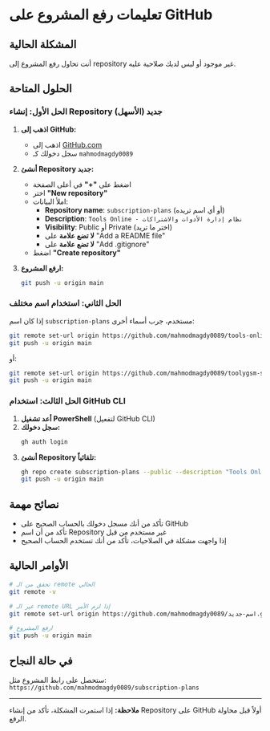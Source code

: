 # تعليمات رفع المشروع على GitHub

## المشكلة الحالية
أنت تحاول رفع المشروع إلى repository غير موجود أو ليس لديك صلاحية عليه.

## الحلول المتاحة

### الحل الأول: إنشاء Repository جديد (الأسهل)

1. **اذهب إلى GitHub:**
   - اذهب إلى [GitHub.com](https://github.com)
   - سجل دخولك كـ `mahmodmagdy0089`

2. **أنشئ Repository جديد:**
   - اضغط على **"+"** في أعلى الصفحة
   - اختر **"New repository"**
   - املأ البيانات:
     - **Repository name**: `subscription-plans` (أو أي اسم تريده)
     - **Description**: `Tools Online - نظام إدارة الأدوات والاشتراكات`
     - **Visibility**: Public أو Private (اختر ما تريد)
     - **لا تضع علامة** على "Add a README file"
     - **لا تضع علامة** على "Add .gitignore"
   - اضغط **"Create repository"**

3. **ارفع المشروع:**
   ```bash
   git push -u origin main
   ```

### الحل الثاني: استخدام اسم مختلف

إذا كان اسم `subscription-plans` مستخدم، جرب أسماء أخرى:

```bash
git remote set-url origin https://github.com/mahmodmagdy0089/tools-online.git
git push -u origin main
```

أو:

```bash
git remote set-url origin https://github.com/mahmodmagdy0089/toolygsm-system.git
git push -u origin main
```

### الحل الثالث: استخدام GitHub CLI

1. **أعد تشغيل PowerShell** (لتفعيل GitHub CLI)
2. **سجل دخولك:**
   ```bash
   gh auth login
   ```
3. **أنشئ Repository تلقائياً:**
   ```bash
   gh repo create subscription-plans --public --description "Tools Online - نظام إدارة الأدوات والاشتراكات"
   git push -u origin main
   ```

## نصائح مهمة

- تأكد من أنك مسجل دخولك بالحساب الصحيح على GitHub
- تأكد من أن اسم Repository غير مستخدم من قبل
- إذا واجهت مشكلة في الصلاحيات، تأكد من أنك تستخدم الحساب الصحيح

## الأوامر الحالية

```bash
# تحقق من الـ remote الحالي
git remote -v

# غير الـ remote URL إذا لزم الأمر
git remote set-url origin https://github.com/mahmodmagdy0089/اسم-جديد.git

# ارفع المشروع
git push -u origin main
```

## في حالة النجاح

ستحصل على رابط المشروع مثل:
`https://github.com/mahmodmagdy0089/subscription-plans`

---

**ملاحظة:** إذا استمرت المشكلة، تأكد من إنشاء Repository على GitHub أولاً قبل محاولة الرفع.
